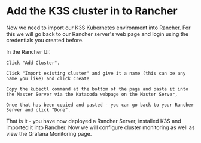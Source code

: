  # Add the K3S cluster in to Rancher

Now we need to import our K3S Kubernetes environment into Rancher.  For this we will go back to our Rancher server's web page and login using the credentials you created before.

In the Rancher UI:
```
Click "Add Cluster".

Click "Import existing cluster" and give it a name (this can be any name you like) and click create

Copy the kubectl command at the bottom of the page and paste it into the Master Server via the Katacoda webpage on the Master Server,

Once that has been copied and pasted - you can go back to your Rancher Server and click "Done".
```

That is it - you have now deployed a Rancher Server, installed K3S and imported it into Rancher.  Now we will configure cluster monitoring as well as view the Grafana Monitoring page.